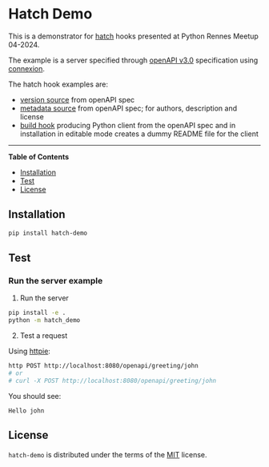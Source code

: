 # Hatch Demo

This is a demonstrator for [hatch](https://hatch.pypa.io) hooks presented at Python Rennes Meetup 04-2024.

The example is a server specified through [openAPI v3.0](https://spec.openapis.org/oas/v3.0.3.html)
specification using [connexion](https://connexion.readthedocs.io).

The hatch hook examples are:
- [version source](./hatch-openapi-version/hatch_openapi_version.py) from openAPI spec
- [metadata source](./hatch_build.py) from openAPI spec; for authors, description and license
- [build hook](./hatch_build.py) producing Python client from the openAPI spec and
  in installation in editable mode creates a dummy README file for the client

-----

**Table of Contents**

- [Installation](#installation)
- [Test](#test)
- [License](#license)

## Installation

```sh
pip install hatch-demo
```

## Test

### Run the server example

1. Run the server

```sh
pip install -e .
python -m hatch_demo
```

2. Test a request

Using [httpie](https://httpie.io/):

```sh
http POST http://localhost:8080/openapi/greeting/john
# or
# curl -X POST http://localhost:8080/openapi/greeting/john
```

You should see:

```
Hello john
```

## License

`hatch-demo` is distributed under the terms of the [MIT](https://spdx.org/licenses/MIT.html) license.

